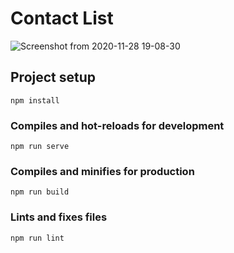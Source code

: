 
# Contact List



![Screenshot from 2020-11-28 19-08-30](https://user-images.githubusercontent.com/71133363/100524181-ea9a0e00-31ad-11eb-8b8e-8c65b93e61f4.png)


## Project setup
```
npm install
```

### Compiles and hot-reloads for development
```
npm run serve
```

### Compiles and minifies for production
```
npm run build
```

### Lints and fixes files
```
npm run lint
```


